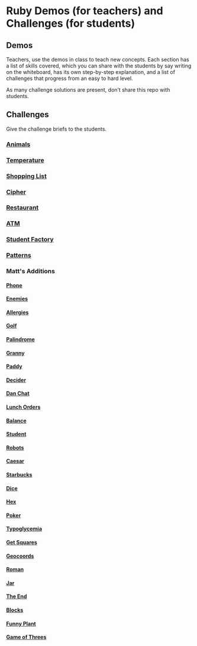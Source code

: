 # Ruby Demos (for teachers) and Challenges (for students)

## Demos

Teachers, use the demos in class to teach new concepts. Each section has a list of skills covered, which you can share with the students by say writing on the whiteboard, has its own step-by-step explanation, and a list of challenges that progress from an easy to hard level.

As many challenge solutions are present, don’t share this repo with students.

## Challenges

Give the challenge briefs to the students.


### [Animals](animals)
### [Temperature](temperature)
### [Shopping List](shopping_list)
### [Cipher](cipher)
### [Restaurant](restaurant)
### [ATM](atm)
### [Student Factory](student_factory)
### [Patterns](patterns)

### Matt's Additions

#### [Phone](https://gist.github.com/batteries76/5021ac413ad3138f3f380b7ff3ccd95e)
#### [Enemies](https://gist.github.com/batteries76/e9d55141a83bc383b7f40466cc036946)
#### [Allergies](https://gist.github.com/batteries76/187978f424836a097932c8a1d4a853c9)
#### [Golf](https://gist.github.com/batteries76/a38aed75d506cd35fd813fa418ba4e63)
#### [Palindrome](https://gist.github.com/batteries76/c3acdc01259f295037cd69653c3dcde7)
#### [Granny](https://gist.github.com/batteries76/c3acdc01259f295037cd69653c3dcde7)
#### [Paddy](https://gist.github.com/batteries76/757bce9c88c63b8d1109f03ba72b5dcf)
#### [Decider](https://gist.github.com/batteries76/f57f2e1da1fa9016e06c316be9899e87)
#### [Dan Chat](https://gist.github.com/batteries76/363aed685e8c5b985a4b3bfdc62f07fa)
#### [Lunch Orders](https://gist.github.com/batteries76/0b8fef93e8d85d35c2e402c8d85651c1)
#### [Balance](https://gist.github.com/batteries76/11d1bdfd8bbd034f82bf00d9957d8a37)
#### [Student](https://gist.github.com/batteries76/624377a7d59d4c5f14290e21adf9793b)
#### [Robots](https://gist.github.com/batteries76/53e3eef56e4f326d0be27fe98f6f516b)
#### [Caesar](https://gist.github.com/batteries76/29073ce1ecf0859cd1af30018ddf14f1)
#### [Starbucks](https://gist.github.com/batteries76/fc33dec6be7691c4c9e0e5c4878bc061)
#### [Dice](https://gist.github.com/batteries76/7de5934fded5c0cc16f21b2def22df5a)
#### [Hex](https://gist.github.com/batteries76/ae855951a474dcf97ef92daba572ff73)
#### [Poker](https://gist.github.com/batteries76/c38bcc90374ff384b97556b3ee826da2)
#### [Typoglycemia](https://gist.github.com/batteries76/e591d6f7c57a99b950d70bab5b9beaf2)
#### [Get Squares](https://gist.github.com/batteries76/569cad4b83367a64f7fe5c2e148d7d47)
#### [Geocoords](https://gist.github.com/batteries76/e67a0aa2e654e67b8c8e1b3a51ff9590)
#### [Roman](https://gist.github.com/batteries76/57aea8b39509f191ad6b7bdcedb4e65e)
#### [Jar](https://gist.github.com/batteries76/dbd9352b703f3332757c35a729eb37bf)
#### [The End](https://gist.github.com/batteries76/772e3a16a27ee54b80042a21f619ccf6)
#### [Blocks](https://gist.github.com/batteries76/bf0c6ab7aef6bd8ae5ef1147eff23216)
#### [Funny Plant](https://gist.github.com/batteries76/58a1cee47f2c7395c161f4b45ec79cd9)
#### [Game of Threes](https://gist.github.com/batteries76/cd01a0bb3e7644060e13a12d0adfe63a)
